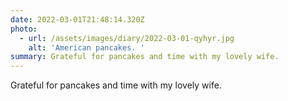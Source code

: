 ```yaml
---
date: 2022-03-01T21:48:14.320Z
photo:
  - url: /assets/images/diary/2022-03-01-qyhyr.jpg
    alt: 'American pancakes. '
summary: Grateful for pancakes and time with my lovely wife.
---
```

Grateful for pancakes and time with my lovely wife. 
